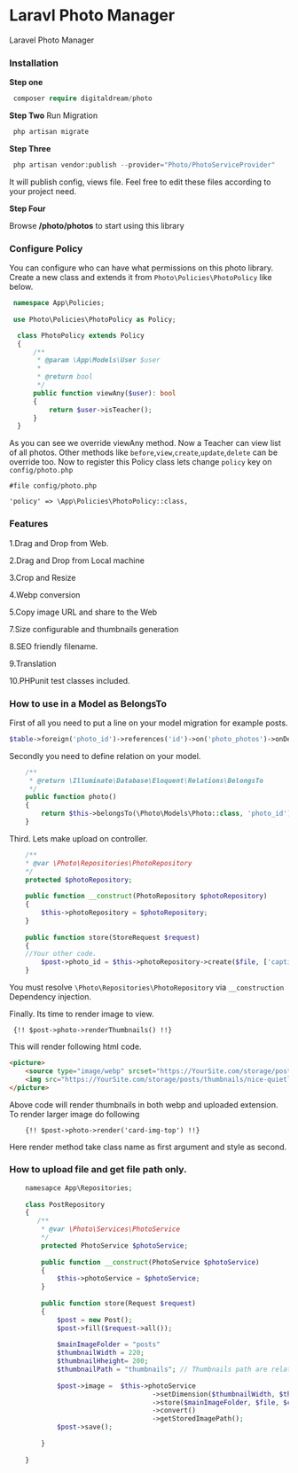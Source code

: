 # Laravl Photo Manager 
Laravel Photo Manager
### Installation
**Step one**
```php
 composer require digitaldream/photo
```
**Step Two**
Run Migration
```php
 php artisan migrate
```
**Step Three**
```php
 php artisan vendor:publish --provider="Photo/PhotoServiceProvider"
```

It will publish config, views file. Feel free to edit these files according to your project need.

**Step Four**

Browse **/photo/photos** to start using this library

### Configure Policy
You can configure who can have what permissions on this photo library.
 Create a new class and extends it from `Photo\Policies\PhotoPolicy` like below.
 ```php
  namespace App\Policies;
  
  use Photo\Policies\PhotoPolicy as Policy;

   class PhotoPolicy extends Policy
   {
       /**
        * @param \App\Models\User $user
        *
        * @return bool
        */
       public function viewAny($user): bool
       {
           return $user->isTeacher();
       }
   }
```
As you can see we override viewAny method. Now a Teacher can view list of all photos.
Other methods like `before`,`view`,`create`,`update`,`delete` can be override too.
Now to register this Policy class lets change `policy` key on  `config/photo.php`

    #file config/photo.php
    
    'policy' => \App\Policies\PhotoPolicy::class,

### Features
1.Drag and Drop from Web.

2.Drag and Drop from Local machine

3.Crop and Resize

4.Webp conversion

5.Copy image URL and share to the Web

7.Size configurable and thumbnails generation

8.SEO friendly filename. 

9.Translation

10.PHPunit test classes included. 

### How to use in a Model as BelongsTo
First of all you need to put a line on your model migration for example posts.
```php
$table->foreign('photo_id')->references('id')->on('photo_photos')->onDelete('set null');
```
Secondly you need to define relation on your model. 

```php
    /**
     * @return \Illuminate\Database\Eloquent\Relations\BelongsTo
     */
    public function photo()
    {
        return $this->belongsTo(\Photo\Models\Photo::class, 'photo_id');
    }
```
Third. Lets make upload on controller. 
```php
    /**
    * @var \Photo\Repositories\PhotoRepository
    */
    protected $photoRepository;
            
    public function __construct(PhotoRepository $photoRepository)
    {
        $this->photoRepository = $photoRepository;
    }
    
    public function store(StoreRequest $request)
    {
    //Your other code.
        $post->photo_id = $this->photoRepository->create($file, ['caption' => $data['title']])->id;
    }
```
You must resolve `\Photo\Repositories\PhotoRepository` via `__construction` Dependency injection.

Finally. Its time to render image to view. 

```blade
 {!! $post->photo->renderThumbnails() !!}
```
This will render following html code. 
```html
<picture>
    <source type="image/webp" srcset="https://YourSite.com/storage/posts/thumbnails/nice-quietly-their-belong-place-on-it-the-appeared-to.webp">
    <img src="https://YourSite.com/storage/posts/thumbnails/nice-quietly-their-belong-place-on-it-the-appeared-to.jpeg" alt="Nice, quietly their belong, place on. It the appeared to">
</picture>
```
Above code will render thumbnails in both webp and uploaded extension. 
To render larger image do following
```blade
    {!! $post->photo->render('card-img-top') !!}
```
Here render method take class name as first argument and style as second.

### How to upload file and get file path only.

```php
    namesapce App\Repositories;
    
    class PostRepository
    {
       /**
        * @var \Photo\Services\PhotoService
        */
        protected PhotoService $photoService;
        
        public function __construct(PhotoService $photoService)
        {
            $this->photoService = $photoService;
        }
        
        public function store(Request $request)
        {
            $post = new Post();
            $post->fill($request->all());
            
            $mainImageFolder = "posts"
            $thumbnailWidth = 220;
            $thumbnailHheight= 200;
            $thumbnailPath = "thumbnails"; // Thumbnails path are relative to main Image folder. In this case it will create a folder thumbnails under posts folder.
                        
            $post->image =  $this->photoService
                                    ->setDimension($thumbnailWidth, $thumbnailHheight, $thumbnailPath)
                                    ->store($mainImageFolder, $file, $caption, $crop)
                                    ->convert()
                                    ->getStoredImagePath();
            $post->save();
                         
        }
             
    }
```
